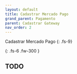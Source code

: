 ```yaml
---
layout: default
title: Cadastrar Mercado Pago
grand_parent: Pagamento
parent: Cadastrar Gateway
nav_order: 2
---
```


Cadastrar Mercado Pago
{: .fs-9}

<!--Descrição-->
{: .fs-6 .fw-300  }

## TODO
